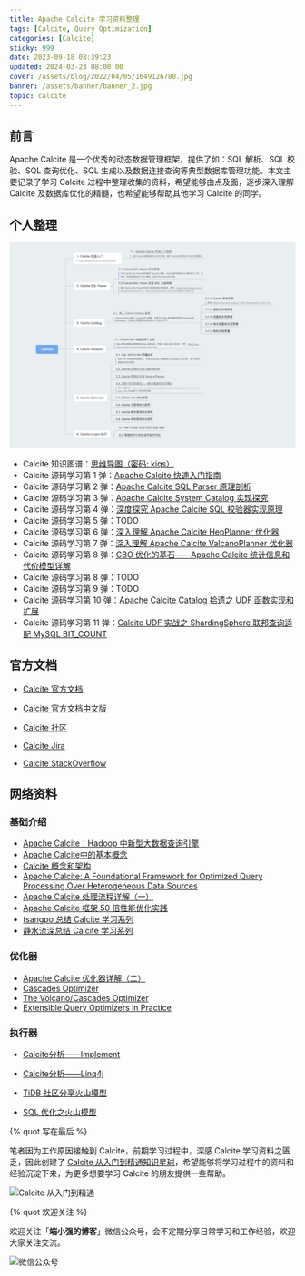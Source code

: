 ```yaml
---
title: Apache Calcite 学习资料整理
tags: [Calcite, Query Optimization]
categories: [Calcite]
sticky: 999
date: 2023-09-18 08:39:23
updated: 2024-03-23 08:00:00
cover: /assets/blog/2022/04/05/1649126780.jpg
banner: /assets/banner/banner_2.jpg
topic: calcite
---
```



## 前言

Apache Calcite 是一个优秀的动态数据管理框架，提供了如：SQL 解析、SQL 校验、SQL 查询优化、SQL 生成以及数据连接查询等典型数据库管理功能。本文主要记录了学习 Calcite 过程中整理收集的资料，希望能够由点及面，逐步深入理解 Calcite 及数据库优化的精髓，也希望能够帮助其他学习 Calcite 的同学。

## 个人整理

![Calcite 知识图谱](apache-calcite-learning-materials/calcite-knowledge-graph.png)

* Calcite 知识图谱：[思维导图（密码: kiqs）](https://www.mubu.com/doc/18VzEyDdpBR)
* Calcite 源码学习第 1 弹：[Apache Calcite 快速入门指南](https://strongduanmu.com/blog/apache-calcite-quick-start-guide.html)
* Calcite 源码学习第 2 弹：[Apache Calcite SQL Parser 原理剖析](https://strongduanmu.com/blog/implementation-principle-of-apache-calcite-sql-parser.html)
* Calcite 源码学习第 3 弹：[Apache Calcite System Catalog 实现探究](https://strongduanmu.com/blog/explore-apache-calcite-system-catalog-implementation.html)
* Calcite 源码学习第 4 弹：[深度探究 Apache Calcite SQL 校验器实现原理](https://strongduanmu.com/blog/in-depth-exploration-of-implementation-principle-of-apache-calcite-sql-validator.html)
* Calcite 源码学习第 5 弹：TODO
* Calcite 源码学习第 6 弹：[深入理解 Apache Calcite HepPlanner 优化器](https://strongduanmu.com/blog/deep-understand-of-apache-calcite-hep-planner.html)
* Calcite 源码学习第 7 弹：[深入理解 Apache Calcite ValcanoPlanner 优化器](https://strongduanmu.com/blog/deep-understand-of-apache-calcite-volcano-planner.html)
* Calcite 源码学习第 8 弹：[CBO 优化的基石——Apache Calcite 统计信息和代价模型详解](https://strongduanmu.com/blog/cornerstone-of-cbo-optimization-apache-calcite-statistics-and-cost-model.html)
* Calcite 源码学习第 8 弹：TODO
* Calcite 源码学习第 9 弹：TODO
* Calcite 源码学习第 10 弹：[Apache Calcite Catalog 拾遗之 UDF 函数实现和扩展](https://strongduanmu.com/blog/apache-calcite-catalog-udf-function-implementation-and-extension.html)
* Calcite 源码学习第 11 弹：[Calcite UDF 实战之 ShardingSphere 联邦查询适配 MySQL BIT_COUNT](https://strongduanmu.com/blog/calcite-udf-in-action-shardingsphere-sql-federation-adapte-to-mysql-bit-count.html)

## 官方文档

* [Calcite 官方文档](https://calcite.apache.org/docs/)

* [Calcite 官方文档中文版](https://strongduanmu.com/wiki/calcite/background.html)
* [Calcite 社区](https://calcite.apache.org/community/)
* [Calcite Jira](https://issues.apache.org/jira/projects/CALCITE/issues/CALCITE-4589?filter=allopenissues)
* [Calcite StackOverflow](https://stackoverflow.com/questions/tagged/apache-calcite?tab=Newest)

## 网络资料

### 基础介绍

* [Apache Calcite：Hadoop 中新型大数据查询引擎](https://www.infoq.cn/article/new-big-data-hadoop-query-engine-apache-calcite/)
* [Apache Calcite中的基本概念](https://zhuanlan.zhihu.com/p/144129698?utm_source=wechat_session&utm_medium=social&utm_oi=985120462346670080&utm_campaign=shareopn)
* [Calcite 概念和架构](https://www.cnblogs.com/nightbreeze/p/14486935.html)
* [Apache Calcite: A Foundational Framework for Optimized Query Processing Over Heterogeneous Data Sources](https://arxiv.org/pdf/1802.10233.pdf)
* [Apache Calcite 处理流程详解（一）](http://matt33.com/2019/03/07/apache-calcite-process-flow/)
* [Apache Calcite 框架 50 倍性能优化实践](https://cloud.tencent.com/developer/article/1781262)
* [tsangpo 总结 Calcite 学习系列](https://www.zhihu.com/column/tsangpo)
* [静水流深总结 Calcite 学习系列](https://www.zhihu.com/column/c_1110245426124554240)

### 优化器

* [Apache Calcite 优化器详解（二）](http://matt33.com/2019/03/17/apache-calcite-planner/)
* [Cascades Optimizer](https://zhuanlan.zhihu.com/p/73545345)
* [The Volcano/Cascades Optimizer](https://www.slideshare.net/slideshow/the-volcanocascades-optimizer/127681467#1)
* [Extensible Query Optimizers in Practice](https://www.microsoft.com/en-us/research/publication/extensible-query-optimizers-in-practice/)

### 执行器

* [Calcite分析——Implement](https://www.cnblogs.com/fxjwind/p/15403929.html)
* [Calcite分析——Linq4j](https://www.cnblogs.com/fxjwind/p/15379068.html)

* [TiDB 社区分享火山模型](https://asktug.com/t/topic/693579)
* [SQL 优化之火山模型](https://zhuanlan.zhihu.com/p/219516250)



{% quot 写在最后 %}

笔者因为工作原因接触到 Calcite，前期学习过程中，深感 Calcite 学习资料之匮乏，因此创建了 [Calcite 从入门到精通知识星球](https://wx.zsxq.com/dweb2/index/group/51128414222814)，希望能够将学习过程中的资料和经验沉淀下来，为更多想要学习 Calcite 的朋友提供一些帮助。

![Calcite 从入门到精通](/assets/xingqiu/calcite_xingqiu.png)

{% quot 欢迎关注 %}

欢迎关注「**端小强的博客**」微信公众号，会不定期分享日常学习和工作经验，欢迎大家关注交流。

![微信公众号](/assets/wechat/gongzhonghao.png)

